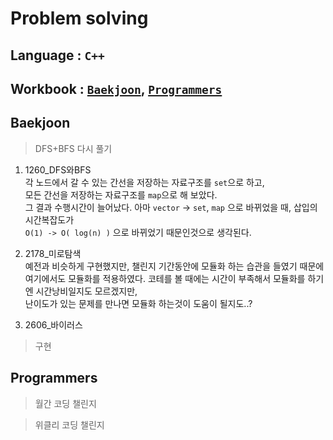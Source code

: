# Problem solving

## Language : `C++`
## Workbook : [`Baekjoon`](#baekjoon), [`Programmers`](#programmers)

## Baekjoon
> DFS+BFS 다시 풀기

1. 1260_DFS와BFS   
각 노드에서 갈 수 있는 간선을 저장하는 자료구조를 `set`으로 하고,   
모든 간선을 저장하는 자료구조를 `map`으로 해 보았다.   
그 결과 수행시간이 늘어났다.
아마 `vector` -> `set`, `map` 으로 바뀌었을 때, 삽입의 시간복잡도가   
`O(1) -> O( log(n) )` 으로 바뀌었기 때문인것으로 생각된다.

2. 2178_미로탐색   
예전과 비슷하게 구현했지만, 챌린지 기간동안에 모듈화 하는 습관을 들였기 때문에   
여기에서도 모듈화를 적용하였다. 코테를 볼 때에는 시간이 부족해서 모듈화를 하기엔 시간낭비일지도 모르겠지만,   
난이도가 있는 문제를 만나면 모듈화 하는것이 도움이 될지도..?

3. 2606_바이러스

> 구현 

## Programmers
> 월간 코딩 챌린지

> 위클리 코딩 챌린지